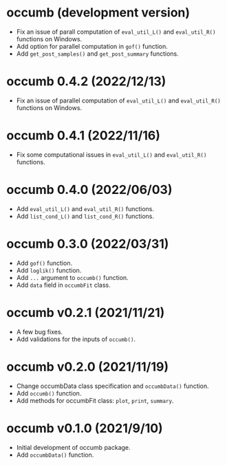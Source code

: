 # occumb (development version)
* Fix an issue of parall computation of `eval_util_L()` and `eval_util_R()` functions on Windows.
* Add option for parallel computation in `gof()` function.
* Add `get_post_samples()` and `get_post_summary` functions.

# occumb 0.4.2 (2022/12/13)
* Fix an issue of parallel computation of `eval_util_L()` and `eval_util_R()` functions on Windows.

# occumb 0.4.1 (2022/11/16)
* Fix some computational issues in `eval_util_L()` and `eval_util_R()` functions.

# occumb 0.4.0 (2022/06/03)
* Add `eval_util_L()` and `eval_util_R()` functions.
* Add `list_cond_L()` and `list_cond_R()` functions.

# occumb 0.3.0 (2022/03/31)
* Add `gof()` function.
* Add `loglik()` function.
* Add `...` argument to `occumb()` function.
* Add `data` field in `occumbFit` class.

# occumb v0.2.1 (2021/11/21)
* A few bug fixes.
* Add validations for the inputs of `occumb()`.

# occumb v0.2.0 (2021/11/19)
* Change occumbData class specification and `occumbData()` function.
* Add `occumb()` function.
* Add methods for occumbFit class: `plot`, `print`, `summary`.

# occumb v0.1.0 (2021/9/10)
* Initial development of occumb package.
* Add `occumbData()` function.

